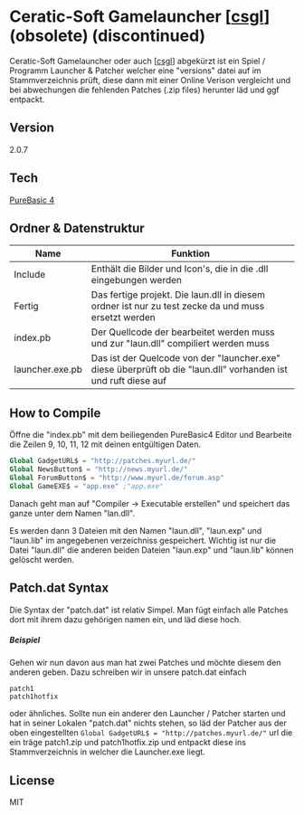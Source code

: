 # Ceratic-Soft Gamelauncher [[csgl]] (obsolete) (discontinued)

Ceratic-Soft Gamelauncher oder auch [[csgl]] abgekürzt ist ein Spiel / Programm Launcher & Patcher welcher eine "versions" datei auf im Stammverzeichnis prüft, diese dann mit einer Online Verison vergleicht und bei abwechungen die fehlenden Patches (.zip files) herunter läd und ggf entpackt.

## Version
2.0.7

## Tech
[PureBasic 4] 


## Ordner & Datenstruktur
Name | Funktion
------------ | -------------
Include | Enthält die Bilder und Icon's, die in die .dll eingebungen werden
Fertig | Das fertige projekt. Die laun.dll in diesem ordner ist nur zu test zecke da und muss ersetzt werden
index.pb | Der Quellcode der bearbeitet werden muss und zur "laun.dll" compiliert werden muss
launcher.exe.pb | Das ist der Quelcode von der "launcher.exe" diese überprüft ob die "laun.dll" vorhanden ist und ruft diese auf

## How to Compile
Öffne die "index.pb" mit dem beiliegenden PureBasic4 Editor und Bearbeite die Zeilen 9, 10, 11, 12 mit deinen entgültigen Daten.
```pb
Global GadgetURL$ = "http://patches.myurl.de/"
Global NewsButton$ = "http://news.myurl.de/"
Global ForumButton$ = "http://www.myurl.de/forum.asp"
Global GameEXE$ = "app.exe" ;"app.exe"
```

Danach geht man auf "Compiler -> Executable erstellen" und speichert das ganze unter dem Namen "lan.dll".

Es werden dann 3 Dateien mit den Namen "laun.dll", "laun.exp" und "laun.lib" im angegebenen verzeichniss gespeichert.
Wichtig ist nur die Datei "laun.dll" die anderen beiden Dateien "laun.exp" und "laun.lib" können gelöscht werden.

## Patch.dat Syntax
Die Syntax der "patch.dat" ist relativ Simpel. Man fügt einfach alle Patches dort mit ihrem dazu gehörigen namen ein, und läd diese hoch.

##### Beispiel
Gehen wir nun davon aus man hat zwei Patches und möchte diesem den anderen geben. Dazu schreiben wir in unsere patch.dat einfach  
```
patch1
patch1hotfix
```
oder ähnliches. Sollte nun ein anderer den Launcher / Patcher starten und hat in seiner Lokalen "patch.dat" nichts stehen, so läd der Patcher aus der oben eingestellten 
```Global GadgetURL$ = "http://patches.myurl.de/"``` url die ein träge patch1.zip und patch1hotfix.zip und entpackt diese ins Stammverzeichnis in welcher die Launcher.exe liegt.

License
---

MIT



   [csgl]:  https://github.com/ceratic/csgl/
   [PureBasic 4]: http://www.purebasic.com/german/index.php
   
